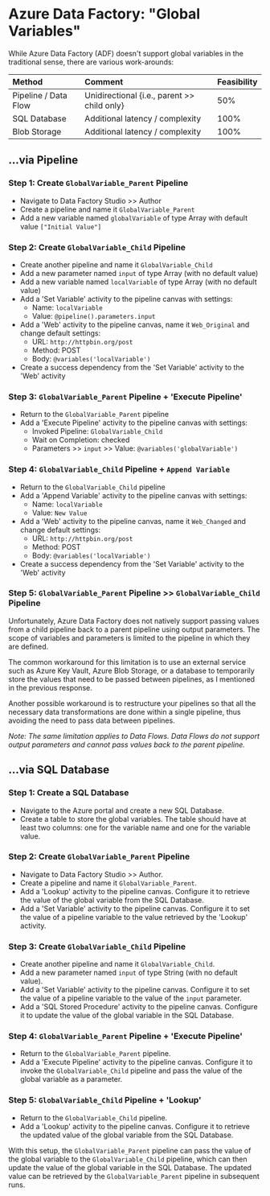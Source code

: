 # Azure Data Factory: "Global Variables"

While Azure Data Factory (ADF) doesn't support global variables in the traditional sense, there are various work-arounds:

| Method | Comment | Feasibility |      
| :--- | :--- | :--- |      
| Pipeline / Data Flow | Unidirectional {i.e., parent >> child only} | 50% |      
| SQL Database | Additional latency / complexity | 100% |      
| Blob Storage | Additional latency / complexity | 100% |   
   
## ...via Pipeline

### Step 1: Create `GlobalVariable_Parent` Pipeline
  
* Navigate to Data Factory Studio >> Author
* Create a pipeline and name it `GlobalVariable_Parent`
* Add a new variable named `globalVariable` of type Array with default value `["Initial Value"]`

### Step 2: Create `GlobalVariable_Child` Pipeline
  
* Create another pipeline and name it `GlobalVariable_Child`
* Add a new parameter named `input` of type Array (with no default value)
* Add a new variable named `localVariable` of type Array (with no default value)
* Add a 'Set Variable' activity to the pipeline canvas with settings:
  * Name: `localVariable`
  * Value: `@pipeline().parameters.input`
* Add a 'Web' activity to the pipeline canvas, name it `Web_Original` and change default settings:
  * URL: `http://httpbin.org/post`
  * Method: POST
  * Body: `@variables('localVariable')`
* Create a success dependency from the 'Set Variable' activity to the 'Web' activity

### Step 3: `GlobalVariable_Parent` Pipeline + 'Execute Pipeline'

* Return to the `GlobalVariable_Parent` pipeline
* Add a 'Execute Pipeline' activity to the pipeline canvas with settings:
  * Invoked Pipeline: `GlobalVariable_Child`
  * Wait on Completion: checked
  * Parameters >> `input` >> Value: `@variables('globalVariable')`

### Step 4: `GlobalVariable_Child` Pipeline + `Append Variable`
  
* Return to the `GlobalVariable_Child` pipeline
* Add a 'Append Variable' activity to the pipeline canvas with settings:
  * Name: `localVariable`
  * Value: `New Value`
* Add a 'Web' activity to the pipeline canvas, name it `Web_Changed` and change default settings:
  * URL: `http://httpbin.org/post`
  * Method: POST
  * Body: `@variables('localVariable')`
* Create a success dependency from the 'Set Variable' activity to the 'Web' activity
  
### Step 5: `GlobalVariable_Parent` Pipeline >> `GlobalVariable_Child` Pipeline  
  
Unfortunately, Azure Data Factory does not natively support passing values from a child pipeline back to a parent pipeline using output parameters. The scope of variables and parameters is limited to the pipeline in which they are defined.

The common workaround for this limitation is to use an external service such as Azure Key Vault, Azure Blob Storage, or a database to temporarily store the values that need to be passed between pipelines, as I mentioned in the previous response.

Another possible workaround is to restructure your pipelines so that all the necessary data transformations are done within a single pipeline, thus avoiding the need to pass data between pipelines.

_Note: The same limitation applies to Data Flows. Data Flows do not support output parameters and cannot pass values back to the parent pipeline._

## ...via SQL Database  
   
### Step 1: Create a SQL Database  
   
* Navigate to the Azure portal and create a new SQL Database.  
* Create a table to store the global variables. The table should have at least two columns: one for the variable name and one for the variable value.  
   
### Step 2: Create `GlobalVariable_Parent` Pipeline  
   
* Navigate to Data Factory Studio >> Author.  
* Create a pipeline and name it `GlobalVariable_Parent`.  
* Add a 'Lookup' activity to the pipeline canvas. Configure it to retrieve the value of the global variable from the SQL Database.  
* Add a 'Set Variable' activity to the pipeline canvas. Configure it to set the value of a pipeline variable to the value retrieved by the 'Lookup' activity.  
   
### Step 3: Create `GlobalVariable_Child` Pipeline  
   
* Create another pipeline and name it `GlobalVariable_Child`.  
* Add a new parameter named `input` of type String (with no default value).  
* Add a 'Set Variable' activity to the pipeline canvas. Configure it to set the value of a pipeline variable to the value of the `input` parameter.  
* Add a 'SQL Stored Procedure' activity to the pipeline canvas. Configure it to update the value of the global variable in the SQL Database.  
   
### Step 4: `GlobalVariable_Parent` Pipeline + 'Execute Pipeline'  
   
* Return to the `GlobalVariable_Parent` pipeline.  
* Add a 'Execute Pipeline' activity to the pipeline canvas. Configure it to invoke the `GlobalVariable_Child` pipeline and pass the value of the global variable as a parameter.  
   
### Step 5: `GlobalVariable_Child` Pipeline + 'Lookup'  
   
* Return to the `GlobalVariable_Child` pipeline.  
* Add a 'Lookup' activity to the pipeline canvas. Configure it to retrieve the updated value of the global variable from the SQL Database.  
   
With this setup, the `GlobalVariable_Parent` pipeline can pass the value of the global variable to the `GlobalVariable_Child` pipeline, which can then update the value of the global variable in the SQL Database. The updated value can be retrieved by the `GlobalVariable_Parent` pipeline in subsequent runs.
